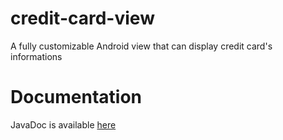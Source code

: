 # credit-card-view
A fully customizable Android view that can display credit card's informations

# Documentation

JavaDoc is available [here](https://maxpilotto.github.io/credit-card-view/index.html)
